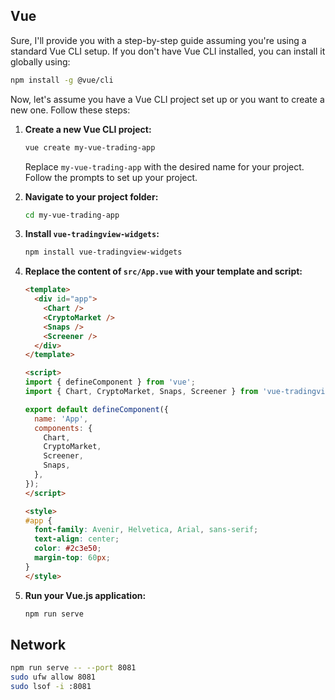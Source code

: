 ## Vue

Sure, I'll provide you with a step-by-step guide assuming you're using a standard Vue CLI setup. If you don't have Vue CLI installed, you can install it globally using:

```sh
npm install -g @vue/cli
```

Now, let's assume you have a Vue CLI project set up or you want to create a new one. Follow these steps:

1. **Create a new Vue CLI project:**

   ```sh
   vue create my-vue-trading-app
   ```

   Replace `my-vue-trading-app` with the desired name for your project. Follow the prompts to set up your project.

2. **Navigate to your project folder:**

   ```sh
   cd my-vue-trading-app
   ```

3. **Install `vue-tradingview-widgets`:**

   ```sh
   npm install vue-tradingview-widgets
   ```

4. **Replace the content of `src/App.vue` with your template and script:**

   ```html
   <template>
     <div id="app">
       <Chart />
       <CryptoMarket />
       <Snaps />
       <Screener />
     </div>
   </template>
   
   <script>
   import { defineComponent } from 'vue';
   import { Chart, CryptoMarket, Snaps, Screener } from 'vue-tradingview-widgets';
   
   export default defineComponent({
     name: 'App',
     components: {
       Chart,
       CryptoMarket,
       Screener,
       Snaps,
     },
   });
   </script>
   
   <style>
   #app {
     font-family: Avenir, Helvetica, Arial, sans-serif;
     text-align: center;
     color: #2c3e50;
     margin-top: 60px;
   }
   </style>
   ```

5. **Run your Vue.js application:**

   ```sh
   npm run serve
   ```

## Network

```sh
npm run serve -- --port 8081
sudo ufw allow 8081
sudo lsof -i :8081
```

